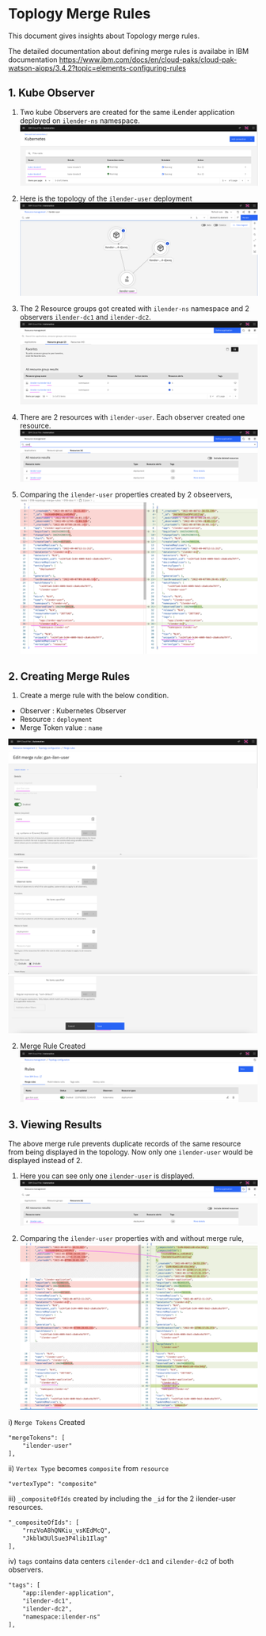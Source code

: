 # Toplogy Merge Rules

This document gives insights about Topology merge rules.

The detailed documentation about defining merge rules is availabe in IBM documentation https://www.ibm.com/docs/en/cloud-paks/cloud-pak-watson-aiops/3.4.2?topic=elements-configuring-rules


## 1. Kube Observer

1. Two kube Observers are created for the same iLender application deployed on `ilender-ns` namespace.
![MergeRule](./images/image-001.png)

2. Here is the topology of the `ilender-user` deployment
![MergeRule](./images/image-002.png)

3. The 2 Resource groups got created with  `ilender-ns` namespace and 2 observers `ilender-dc1` and  `ilender-dc2`.
![MergeRule](./images/image-003.png)

4. There are 2 resources with `ilender-user`. Each observer created one resource.
![MergeRule](./images/image-004.png)

5. Comparing the `ilender-user` properties created by 2 obseervers,
![MergeRule](./images/image-005.png)


## 2. Creating Merge Rules

1. Create a merge rule with the below condition. 
- Observer          : Kubernetes Observer 
- Resource          : `deployment`
- Merge Token value : `name`

![MergeRule](./images/image-006-1.png)
![MergeRule](./images/image-006-2.png)
![MergeRule](./images/image-006-3.png)

2. Merge Rule Created
![MergeRule](./images/image-007.png)

## 3. Viewing Results

The above merge rule prevents duplicate records of the same resource from being displayed in the topology. Now only one `ilender-user` would be displayed instead of 2.

1. Here you can see only one `ilender-user` is displayed. 
![MergeRule](./images/image-008.png)

2. Comparing the `ilender-user` properties with and without merge rule,
![MergeRule](./images/image-009.png)


i) `Merge Tokens` Created

```
"mergeTokens": [
    "ilender-user"
],
```

ii) `Vertex Type` becomes `composite` from `resource`

```
"vertexType": "composite"
```

iii) `_compositeOfIds` created by including the `_id` for the 2 ilender-user resources.

```
"_compositeOfIds": [
    "rnzVoA8hQNKiu_vsKEdMcQ",
    "JkblW3UlSue3P4lib1Ilag"
],
```

iv) `tags` contains data centers `cilender-dc1` and `cilender-dc2` of both observers.

```
"tags": [
    "app:ilender-application",
    "ilender-dc1",
    "ilender-dc2",
    "namespace:ilender-ns"
],
```